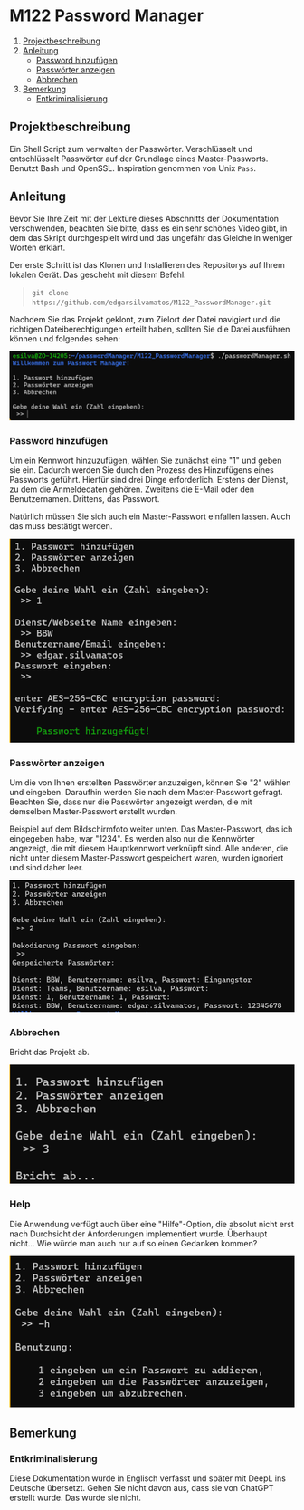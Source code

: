# M122 Password Manager
1. [Projektbeschreibung](#projektbeschreibung)
2. [Anleitung](#anleitung)
    - [Password hinzufügen](#password-hinzufügen)
    - [Passwörter anzeigen](#passwörter-anzeigen)
    - [Abbrechen](#abbrechen)
3. [Bemerkung](#bemerkung)
    - [Entkriminalisierung](#entkriminalisierung)

## Projektbeschreibung
Ein Shell Script zum verwalten der Passwörter. 
Verschlüsselt und entschlüsselt Passwörter auf der Grundlage eines Master-Passworts. Benutzt Bash und OpenSSL. Inspiration genommen von Unix `Pass`.

## Anleitung
Bevor Sie Ihre Zeit mit der Lektüre dieses Abschnitts der Dokumentation verschwenden, beachten Sie bitte, dass es ein sehr schönes Video gibt, in dem das Skript durchgespielt wird und das ungefähr das Gleiche in weniger Worten erklärt.

Der erste Schritt ist das Klonen und Installieren des Repositorys auf Ihrem lokalen Gerät. Das gescheht mit diesem Befehl:
> `git clone https://github.com/edgarsilvamatos/M122_PasswordManager.git`

Nachdem Sie das Projekt geklont, zum Zielort der Datei navigiert und die richtigen Dateiberechtigungen erteilt haben, sollten Sie die Datei ausführen können und folgendes sehen:

![Initial page](image.png)

### Password hinzufügen
Um ein Kennwort hinzuzufügen, wählen Sie zunächst eine "1" und geben sie ein. Dadurch werden Sie durch den Prozess des Hinzufügens eines Passworts geführt. Hierfür sind drei Dinge erforderlich. Erstens der Dienst, zu dem die Anmeldedaten gehören. Zweitens die E-Mail oder den Benutzernamen. Drittens, das Passwort. 

Natürlich müssen Sie sich auch ein Master-Passwort einfallen lassen. Auch das muss bestätigt werden.

![alt text](image-1.png)

### Passwörter anzeigen
Um die von Ihnen erstellten Passwörter anzuzeigen, können Sie "2" wählen und eingeben. Daraufhin werden Sie nach dem Master-Passwort gefragt. 
Beachten Sie, dass nur die Passwörter angezeigt werden, die mit demselben Master-Passwort erstellt wurden. 

Beispiel auf dem Bildschirmfoto weiter unten. Das Master-Passwort, das ich eingegeben habe, war "1234". Es werden also nur die Kennwörter angezeigt, die mit diesem Hauptkennwort verknüpft sind. Alle anderen, die nicht unter diesem Master-Passwort gespeichert waren, wurden ignoriert und sind daher leer.

![alt text](image-2.png)

### Abbrechen
Bricht das Projekt ab.

![alt text](image-3.png)

### Help
Die Anwendung verfügt auch über eine "Hilfe"-Option, die absolut nicht erst nach Durchsicht der Anforderungen implementiert wurde. Überhaupt nicht... Wie würde man auch nur auf so einen Gedanken kommen?

![alt text](image-4.png)

## Bemerkung
### Entkriminalisierung
Diese Dokumentation wurde in Englisch verfasst und später mit DeepL ins Deutsche übersetzt. Gehen Sie nicht davon aus, dass sie von ChatGPT erstellt wurde. Das wurde sie nicht.
 